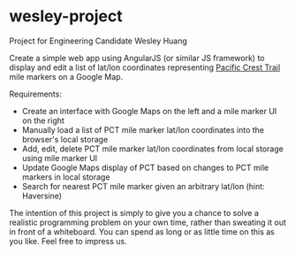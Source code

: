 # wesley-project

Project for Engineering Candidate Wesley Huang

Create a simple web app using AngularJS (or similar JS framework) to display and edit a list of lat/lon coordinates representing [Pacific Crest Trail](http://en.wikipedia.org/wiki/Pacific_Crest_Trail) mile markers on a Google Map.

Requirements:

* Create an interface with Google Maps on the left and a mile marker UI on the right
* Manually load a list of PCT mile marker lat/lon coordinates into the browser's local storage
* Add, edit, delete PCT mile marker lat/lon coordinates from local storage using mile marker UI
* Update Google Maps display of PCT based on changes to PCT mile markers in local storage
* Search for nearest PCT mile marker given an arbitrary lat/lon (hint: Haversine)

The intention of this project is simply to give you a chance to solve a realistic programming problem on your own time, rather than sweating it out in front of a whiteboard. You can spend as long or as little time on this as you like. Feel free to impress us.
